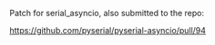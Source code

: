 Patch for serial_asyncio, also submitted to the repo:

https://github.com/pyserial/pyserial-asyncio/pull/94

